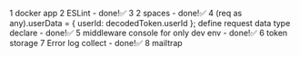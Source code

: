 1 docker app
2 ESLint - done!✅
3 2 spaces - done!✅
4 (req as any).userData = { userId: decodedToken.userId }; 
  define request data type declare - done!✅
5 middleware console for only dev env - done!✅
6 token storage
7 Error log collect - done!✅
8 mailtrap

